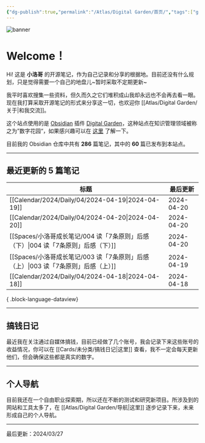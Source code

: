 ```yaml
---
{"dg-publish":true,"permalink":"/Atlas/Digital Garden/首页/","tags":["gardenEntry","gardenEntry"],"noteIcon":1,"created":"2024-03-26","updated":"2024-04-10"}
---
```


![banner](http://img.xlg.life/images/202404100413287.webp)
# Welcome！
Hi! 这是 **小洛哥** 的开源笔记，作为自己记录和分享的根据地。目前还没有什么规划，只是觉得需要一个自己的地盘儿~暂时采取不定期更新~

我平时喜欢搜集一些资料，但久而久之它们堆积成山我却永远也不会再去看一眼。现在我打算采取开源笔记的形式来分享这一切，也欢迎你 [[Atlas/Digital Garden/关于\|和我交流]]。

这个站点使用的是 [Obsidian](https://obsidian.md/) 插件 [Digital Garden](https://github.com/oleeskild/obsidian-digital-garden)，这种站点在知识管理领域被称之为”数字花园“，如果感兴趣可以在 [这里](https://blog.effie.co/%E5%A6%82%E4%BD%95%E5%BB%BA%E7%AB%8B%E6%95%B0%E5%AD%97%E8%8A%B1%E5%9B%AD%EF%BC%9F/) 了解一下。

<p><span>目前我的 Obsidian 仓库中共有 <strong>286</strong> 篇笔记，其中的 <strong>60</strong> 篇已发布到本站点。</span></p>

---
## 最近更新的 5 篇笔记

| 标题                                                       | 最后更新       |
| -------------------------------------------------------- | ---------- |
| [[Calendar/2024/Daily/04/2024-04-19\|2024-04-19]]     | 2024-04-20 |
| [[Calendar/2024/Daily/04/2024-04-20\|2024-04-20]]     | 2024-04-20 |
| [[Spaces/小洛哥成长笔记/004 读「7条原则」后感（下）\|004 读「7条原则」后感（下）]] | 2024-04-20 |
| [[Spaces/小洛哥成长笔记/003 读「7条原则」后感（上）\|003 读「7条原则」后感（上）]] | 2024-04-19 |
| [[Calendar/2024/Daily/04/2024-04-18\|2024-04-18]]     | 2024-04-18 |

{ .block-language-dataview}

---
## 搞钱日记
最近我在关注通过自媒体搞钱，目前已经做了几个账号，我会记录下来这些账号的收益情况，你可以在 [[Cards/未分类/搞钱日记\|这里]] 查看，我不一定会每天更新他们，但会确保这些都是真实的数字。

---
## 个人导航
目前我还在一个自由职业探索期，所以还在不断的测试和研究新项目。所涉及到的网站和工具太多了，在 [[Atlas/Digital Garden/导航\|这里]] 逐步记录下来，未来形成自己的个人导航。

---

最后更新：2024/03/27